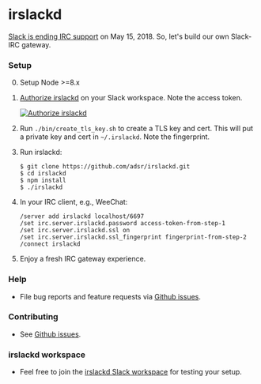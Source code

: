 # irslackd

[Slack is ending IRC support][0] on May 15, 2018. So, let's build our own
Slack-IRC gateway.

### Setup

0. Setup Node >=8.x
1. [Authorize irslackd][1] on your Slack workspace. Note the access token.
   
   [![Authorize irslackd](https://platform.slack-edge.com/img/add_to_slack.png)][1]
2. Run `./bin/create_tls_key.sh` to create a TLS key and cert. This will put
   a private key and cert in `~/.irslackd`. Note the fingerprint.
3. Run irslackd:
    ```
    $ git clone https://github.com/adsr/irslackd.git
    $ cd irslackd
    $ npm install
    $ ./irslackd
    ```
4. In your IRC client, e.g., WeeChat:
    ```
    /server add irslackd localhost/6697
    /set irc.server.irslackd.password access-token-from-step-1
    /set irc.server.irslackd.ssl on
    /set irc.server.irslackd.ssl_fingerprint fingerprint-from-step-2
    /connect irslackd
    ```
5. Enjoy a fresh IRC gateway experience.

### Help

* File bug reports and feature requests via [Github issues][2].

### Contributing

* See [Github issues][2].

### irslackd workspace

* Feel free to join the [irslackd Slack workspace][3] for testing your
  setup.

[0]: https://my.slack.com/account/gateways
[1]: https://slack.com/oauth/authorize?client_id=2151705565.329118621748&scope=client
[2]: https://github.com/adsr/irslackd/issues
[3]: https://join.slack.com/t/irslackd/shared_invite/enQtMzYzNzk3MTQwOTE0LWI0ZmZmZjZmNzZkMWM1Y2UwMGU2MzUxODg4OTZkYmNmN2VjNjRiZmVlZDRmZGM1ZTMzM2YwYzZhODBkY2QxM2Q

